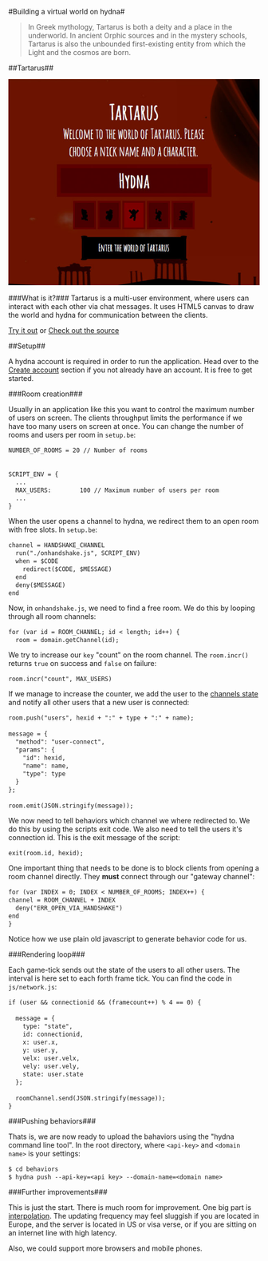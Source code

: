 #Building a virtual world on hydna#

> In Greek mythology, Tartarus is both a deity and a place in the underworld. In ancient Orphic sources and in the mystery schools, Tartarus is also the unbounded first-existing entity from which the Light and the cosmos are born.

##Tartarus##

![Forum running on Iphone](poster.jpg)

###What is it?###
Tartarus is a multi-user environment, where users can interact with each other via chat messages. It uses HTML5 canvas to draw the world and hydna for communication between the clients.

[Try it out](http://hydna.github.com/tartarus) or [Check out the source](http://www.github.com/hydna/tartarus)


##Setup##

A hydna account is required in order to run the application. Head over to the [Create account](https://www.hydna.com/account/signup/) section if you not already have an account. It is free to get started.


###Room creation###

Usually in an application like this you want to control the maximum number of users on screen. The clients throughput limits the performance if we have too many users on screen at once. You can change the number of rooms and users per room in `setup.be`:

    
    NUMBER_OF_ROOMS = 20 // Number of rooms


    SCRIPT_ENV = {
      ...
      MAX_USERS:        100 // Maximum number of users per room
      ...
    }


When the user opens a channel to hydna, we redirect them to an open room with free slots. In `setup.be`:

    channel = HANDSHAKE_CHANNEL
      run("./onhandshake.js", SCRIPT_ENV)
      when = $CODE
        redirect($CODE, $MESSAGE)
      end
      deny($MESSAGE)
    end

Now, in `onhandshake.js`, we need to find a free room. We do this by looping through all room channels:
  
    for (var id = ROOM_CHANNEL; id < length; id++) {
      room = domain.getChannel(id);

We try to increase our `key` "count" on the room channel. The `room.incr()` returns `true` on success and `false` on failure:

    room.incr("count", MAX_USERS)

If we manage to increase the counter, we add the user to the [channels state](https://www.hydna.com/documentation/behaviors/scripts/#documentation-behaviors-scripts-channel) and notify all other users that a new user is connected:

    room.push("users", hexid + ":" + type + ":" + name);

    message = {
      "method": "user-connect",
      "params": {
        "id": hexid,
        "name": name,
        "type": type
      }
    };

    room.emit(JSON.stringify(message));

We now need to tell behaviors which channel we where redirected to. We do this by using the scripts exit code. We also need to tell the users it's connection id. This is the exit message of the script:

    exit(room.id, hexid);

One important thing that needs to be done is to block clients from opening a room channel directly. They **must** connect through our "gateway channel":

    for (var INDEX = 0; INDEX < NUMBER_OF_ROOMS; INDEX++) {
    channel = ROOM_CHANNEL + INDEX
      deny("ERR_OPEN_VIA_HANDSHAKE")
    end
    }

Notice how we use plain old javascript to generate behavior code for us.

###Rendering loop###

Each game-tick sends out the state of the users to all other users. The interval is here set to each forth frame tick. You can find the code in `js/network.js`:


    if (user && connectionid && (framecount++) % 4 == 0) {

      message = {
        type: "state",
        id: connectionid,
        x: user.x,
        y: user.y,
        velx: user.velx,
        vely: user.vely,
        state: user.state
      };

      roomChannel.send(JSON.stringify(message));
    }


###Pushing behaviors###

Thats is, we are now ready to upload the bahaviors using the "hydna command line tool". In the root directory, where `<api-key>` and `<domain name>` is your settings:

    $ cd behaviors
    $ hydna push --api-key=<api key> --domain-name=<domain name>


###Further improvements###

This is just the start. There is much room for improvement. One big part is [interpolation](http://en.wikipedia.org/wiki/Linear_interpolation). The updating frequency may feel sluggish if you are located in Europe, and the server is located in US or visa verse, or if you are sitting on an internet line with high latency.

Also, we could support more browsers and mobile phones.